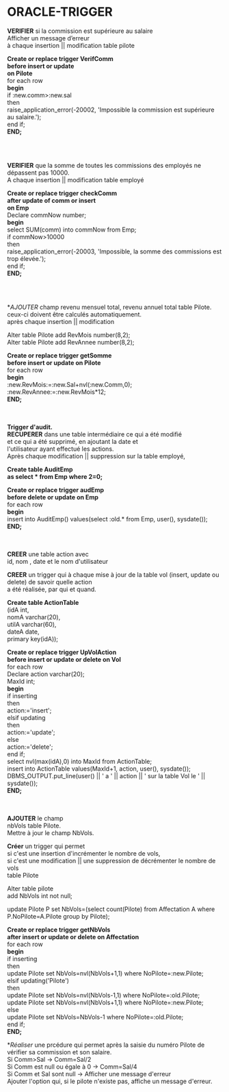 # ORACLE-TRIGGER

**VERIFIER** si la commission est supérieure au salaire <br/>
Afficher un message d’erreur <br/>
à chaque insertion || modification table pilote <br/>

**Create or replace trigger VerifComm** <br/>
**before insert or update** <br/>
**on Pilote**<br/>
for each row <br/>
**begin** <br/>
	if :new.comm>:new.sal <br/>
		then <br/>
			raise_application_error(-20002, 'Impossible la commission est supérieure au salaire.'); <br/>
	end if;<br/>
**END;**<br/>

<br/><br/>


**VERIFIER** que la somme de toutes les commissions des employés ne dépassent pas 10000. <br/>
A chaque insertion || modification table employé <br/>

**Create or replace trigger checkComm**<br/>
**after update of comm or insert** <br/>
**on Emp** <br/>
Declare commNow number; <br/>
**begin** <br/>
	select SUM(comm) into commNow from Emp; <br/>
	if commNow>10000 <br/>
		then <br/>
			raise_application_error(-20003, 'Impossible, la somme des commissions est trop élevée.'); <br/>
	end if; <br/>
**END;** <br/>

<br/><br/>

**AJOUTER* champ revenu mensuel total, revenu annuel total table Pilote.<br/>
ceux-ci doivent être calculés automatiquement.<br/>
après chaque insertion || modification <br/>

Alter table Pilote add RevMois number(8,2); <br/>
Alter table Pilote add RevAnnee number(8,2); <br/>

**Create or replace trigger getSomme** <br/>
**before insert or update on Pilote** <br/>
for each row <br/>
**begin** <br/>
	:new.RevMois:=:new.Sal+nvl(:new.Comm,0); <br/>
	:new.RevAnnee:=:new.RevMois*12; <br/>
**END;** <br/>
<br/><br/>

**Trigger d'audit.**</br>
**RECUPERER** dans une table intermédiaire ce qui a été modifié <br/>
et ce qui a été supprimé, en ajoutant la date et <br/>
l'utilisateur ayant effectué les actions. <br/>
Après chaque modification || suppression sur la table employé, <br/>

**Create table AuditEmp** <br/>
**as select * from Emp where 2=0;** <br/>

**Create or replace trigger audEmp** <br/>
**before delete or update on Emp** <br/>
for each row <br/>
**begin** <br/>
	insert into AuditEmp() values(select :old.* from Emp, user(), sysdate()); <br/>
**END;** <br/>
<br/><br/>

 **CREER** une table action avec <br/>
id, nom , date et le nom d'utilisateur <br/>

 **CREER** un trigger qui à chaque mise à jour de la table vol (insert, update ou delete) de savoir quelle action </br>
a été réalisée, par qui et quand. </br>

**Create table ActionTable** </br>
(idA int, </br>
nomA varchar(20), </br>
utilA varchar(60), </br>
dateA date, </br>
primary key(idA)); </br>

**Create or replace trigger UpVolAction** </br>
**before insert or update or delete on Vol** </br>
for each row </br>
Declare action varchar(20); </br>
MaxId int; </br>
**begin** </br>
	if inserting </br>
		then </br>
			action:='insert'; </br>
	elsif updating </br>
		then </br>
			action:='update'; </br>
	else </br>
		action:='delete'; </br>
	end if; </br>
	select nvl(max(idA),0) into MaxId from ActionTable; </br>
	insert into ActionTable values(MaxId+1, action, user(), sysdate()); </br>
	DBMS_OUTPUT.put_line(user() || ' a ' || action || ' sur la table Vol le ' || sysdate()); </br>
**END;** </br>
</br></br>

**AJOUTER** le champ </br>
nbVols table Pilote. </br>
Mettre à jour le champ NbVols.  </br>

**Créer** un trigger qui permet  </br>
si c'est une insertion d'incrémenter le nombre de vols, </br>
si c'est une modification || une suppression de décrémenter le nombre de vols</br>
table Pilote</br>

Alter table pilote </br>
add NbVols int not null; </br>

update Pilote P set NbVols=(select count(Pilote) from Affectation A where P.NoPilote=A.Pilote group by Pilote);</br>

**Create or replace trigger getNbVols** </br>
**after insert or update or delete on Affectation** </br>
for each row </br>
**begin** </br>
	if inserting </br>
		then </br>
			update Pilote set NbVols=nvl(NbVols+1,1) where NoPilote=:new.Pilote; </br>
	elsif updating('Pilote') </br>
		then</br>
			update Pilote set NbVols=nvl(NbVols-1,1) where NoPilote=:old.Pilote;</br>
			update Pilote set NbVols=nvl(NbVols+1,1) where NoPilote=:new.Pilote;</br>
	else</br>
		update Pilote set NbVols=NbVols-1 where NoPilote=:old.Pilote;</br>
	end if;</br>
**END;**</br>


**Réaliser* une prcédure qui permet après la saisie du numéro Pilote de vérifier sa commission et son salaire.</br>
Si Comm>Sal -> Comm=Sal/2 </br>
Si Comm est null ou égale à 0 -> Comm=Sal/4 </br>
Si Comm et Sal sont null -> Afficher une message d'erreur </br>
Ajouter l'option qui, si le pilote n'existe pas, affiche un message d'erreur.</br>
